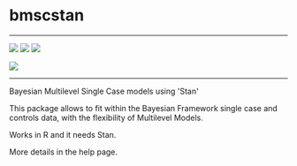 # bmscstan

-------------------
<!--[![CRAN checks](https://cranchecks.info/badges/summary/bmscstan)](https://cran.r-project.org/web/checks/check_results_bmscstan.html)
[![R build status](https://github.com/michelescandola/bmscstan/workflows/R-CMD-check/badge.svg)](https://github.com/michelescandola/bmscstan/actions)-->

[![](https://www.r-pkg.org/badges/version/bmscstan?color=orange)](https://cran.r-project.org/package=bmscstan)
[![](http://cranlogs.r-pkg.org/badges/grand-total/bmscstan?color=blue)](https://cran.r-project.org/package=bmscstan)
[![](https://img.shields.io/github/last-commit/michelescandola/bmscstan.svg)](https://github.com/michelescandola/bmscstan/commits/master)

[![](https://img.shields.io/badge/preprint%20in%20PsyArXiv-10.31234/osf.io/sajdqS-yellow.svg)](https://psyarxiv.com/sajdq/)

----------------------------

Bayesian Multilevel Single Case models using 'Stan'

This package allows to fit within the Bayesian Framework single case and
controls data, with the flexibility of Multilevel Models.

Works in R and it needs Stan.

More details in the help page.


